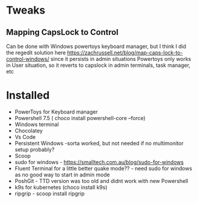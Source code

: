 # Tweaks

## Mapping CapsLock to Control

Can be done with Windows powertoys keyboard manager, but I think I did the regedit solution here https://zachrussell.net/blog/map-caps-lock-to-control-windows/ since it persists in admin situations
Powertoys only works in User situation, so it reverts to capslock in admin terminals, task manager, etc

# Installed

- PowerToys for Keyboard manager
- Powershell 7.5 ( choco install powershell-core –force)
- Windows terminal
- Chocolatey
- Vs Code
- Persistent Windows -sorta worked, but not needed if no multimonitor setup probably?
- Scoop
- sudo for windows - https://smalltech.com.au/blog/sudo-for-windows
- Fluent Terminal for a little better quake mode?? - need sudo for windows as no good way to start in admin mode
- PoshGit - TTD version was too old and didnt work with new Powershell
- k9s for kubernetes (choco install k9s)
- ripgrip - scoop install ripgrip
